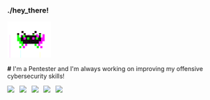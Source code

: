 ### ./hey_there!

<img src="gifgh.gif" width="100">

**#** I'm a Pentester and I'm always working on improving my offensive cybersecurity skills!

<a href="https://rafaelbaldasso.gitbook.io/cybersecurity/" target="_blank"><img src="https://img.shields.io/badge/GitBook-7B36ED?style=for-the-badge&logo=gitbook&logoColor=white"></img></a> &nbsp; <a href="https://www.linkedin.com/in/rafaelbaldasso/" target="_blank"><img src="https://img.shields.io/badge/LinkedIn-0077B5?style=for-the-badge&logo=linkedin&logoColor=white"></img></a> &nbsp; <a href="https://twitter.com/0xDuskr" target="_blank"><img src="https://img.shields.io/badge/Twitter-1DA1F2?style=for-the-badge&logo=twitter&logoColor=white"></img></a> &nbsp; <a href="https://app.hackthebox.eu/profile/430331" target="_blank"><img src="https://img.shields.io/badge/Hack_The_Box-9FEF00?style=for-the-badge&logo=hack-the-box&logoColor=white"></img></a> &nbsp; <a href="https://tryhackme.com/p/0xDuskr" target="_blank"><img src="https://img.shields.io/badge/TryHackMe-212C42?style=for-the-badge&logo=tryhackme&logoColor=white"></img></a>
